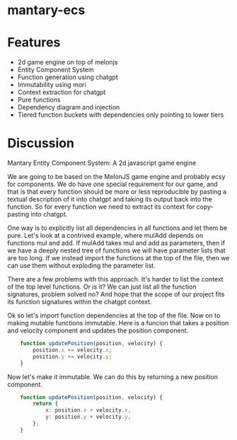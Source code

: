 # mantary-ecs

# Features
 - 2d game engine on top of melonjs
 - Entity Component System
 - Function generation using chatgpt
 - Immutability using mori
 - Context extraction for chatgpt
 - Pure functions
 - Dependency diagram and injection
 - Tiered function buckets with dependencies only pointing to lower tiers

# Discussion

Mantary Entity Component System: A 2d javascript game engine

We are going to be based on the MelonJS game engine and probably ecsy for components.
We do have one special requirement for our game, and that is that every function
should be more or less reproducible by pasting a textual description of it into
chatgpt and taking its output back into the function. So for every function
we need to extract its context for copy-pasting into chatgpt.

One way is to explicitly list all dependencies in all functions and let them be pure.
Let's look at a contrived example, where mulAdd depends on functions mul and add.
If mulAdd takes mul and add as parameters, then if we have a deeply nested tree
of functions we will have parameter lists that are too long.  If we instead
import the functions at the top of the file, then we can use them without
exploding the parameter list.

There are a few problems with this approach. It's harder to list the context
of the top level functions. Or is it? We can just list all the function signatures,
problem solved no? And hope that the scope of our project fits its function
signatures within the chatgpt context.

Ok so let's import function dependencies at the top of the file.
Now on to making mutable functions immutable.
Here is a funcion that takes a position and velocity component
and updates the position component.

```js
    function updatePosition(position, velocity) {
        position.x += velocity.x;
        position.y += velocity.y;
    }
```

Now let's make it immutable. We can do this by returning a new position component.

```js
    function updatePosition(position, velocity) {
        return {
            x: position.x + velocity.x,
            y: position.y + velocity.y,
        };
    }
```